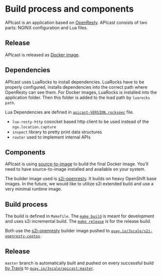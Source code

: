 # Build process and components

APIcast is an application based on [OpenResty](https://openresty.org/en/). APIcast consists of two parts: NGINX configuration and Lua files.

## Release

APIcast is released as [Docker image](https://docs.docker.com/engine/tutorials/dockerimages/). 

## Dependencies

APIcast uses LuaRocks to install dependencies. LuaRocks have to be properly configured,
installs dependencies into the correct path where OpenResty can see them. For Docker images, LuaRocks is installed into the application folder.
Then this folder is added to the load path by `luarocks path`. 

Lua Dependencies are defined in [`apicast-VERSION.rockspec`](https://github.com/3scale/apicast/blob/50daf279b3cf2da80b20ad473ec820d7a364b688/apicast-0.1-0.rockspec) file.

* `lua-resty-http` cosocket based http client to be used instead of the `ngx.location.capture`
* `inspect` library to pretty print data structures
* `router` used to implement internal APIs

## Components

APIcast is using [source-to-image](https://github.com/openshift/source-to-image) to build the final Docker image.
You'll need to have source-to-image installed and available on your system.

The builder image used is [s2i-openresty](https://github.com/3scale/s2i-openresty).
It builds on heavy OpenShift base images.
In the future, we would like to utilize s2i extended build and use a very minimal runtime image.

## Build process

The build is defined in `Makefile`. The [`make build`](https://github.com/3scale/apicast/blob/bc8631fcf91fcab25cae84152e16536ce01d22be/Makefile#L31-L32) is meant for development and uses s2i incremental build.
The [`make release`](https://github.com/3scale/apicast/blob/bc8631fcf91fcab25cae84152e16536ce01d22be/Makefile#L34-L35) is for the release build. 

Both use the [s2i-openresty](https://github.com/3scale/s2i-openresty) builder image pushed to [`quay.io/3scale/s2i-openresty-centos`](https://quay.io/repository/3scale/s2i-openresty-centos7?tag=latest).

## Release

`master` branch is automatically built and pushed on every successful build [by Travis](https://github.com/3scale/apicast/blob/bc8631fcf91fcab25cae84152e16536ce01d22be/.travis.yml#L51-L56) to [`quay.io/3scale/apicast:master`](https://quay.io/repository/3scale/apicast?tab=tags&tag=master).
